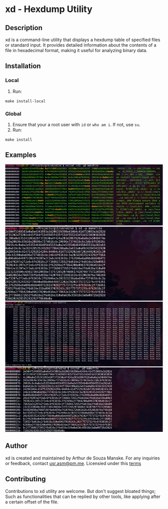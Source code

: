 # xd - Hexdump Utility
## Description

xd is a command-line utility that displays a hexdump table of specified files or standard input. It provides detailed information about the contents of a file in hexadecimal format, making it useful for analyzing binary data.

## Installation
### Local
1. Run:
```
make install-local
``` 
### Global
1. Ensure that your a root user with `id` or `who am i`. If not, use `su`.
2. Run:
```
make install
```

## Examples
![src/xd -c32 -g8 makefile output](styl/example1.png)
![src/xd -p makefile output](styl/example2.png)
![src/xd -i -c24 makefile output](styl/example3.png)
![src/xd -pO makefile output](styl/example4.png)

## Author
xd is created and maintained by Arthur de Souza Manske. For any inquiries or feedback, contact [usr.asm@pm.me](mailto:usr.asm@pm.me).
Licensied under this [terms](LICENSE) 

## Contributing
Contributions to xd utility are welcome. But don't suggest bloated things; Such as functionalities that can be replied by other tools, like applying after a certain offset of the file. 
